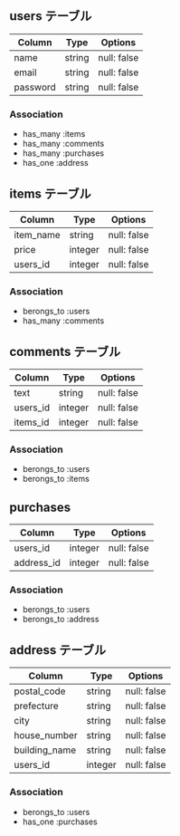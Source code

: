 
## users テーブル

| Column   | Type   | Options     |
| -------- | ------ | ----------- |
| name     | string | null: false |
| email    | string | null: false |
| password | string | null: false |

### Association

- has_many :items
- has_many :comments
- has_many :purchases
- has_one  :address


## items テーブル

| Column    | Type    | Options     |
| --------- | ------- | ----------- |
| item_name | string  | null: false |
| price     | integer | null: false |
| users_id  | integer | null: false |

### Association

- berongs_to :users
- has_many   :comments


## comments テーブル

| Column   | Type    | Options     |
| -------- | ------- | ----------- |
| text     | string  | null: false |
| users_id | integer | null: false |
| items_id | integer | null: false |

### Association

- berongs_to :users
- berongs_to :items


## purchases

| Column     | Type    | Options     |
| ---------- | ------- | ----------- |
| users_id   | integer | null: false |
| address_id | integer | null: false |

### Association

- berongs_to :users
- berongs_to :address


## address テーブル

| Column        | Type    | Options     |
| ------------- | ------- | ----------- |
| postal_code   | string  | null: false |
| prefecture    | string  | null: false |
| city          | string  | null: false |
| house_number  | string  | null: false |
| building_name | string  | null: false |
| users_id      | integer | null: false |

### Association

- berongs_to :users
- has_one    :purchases